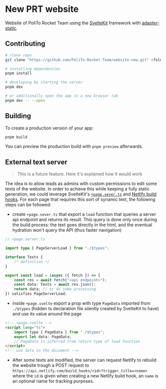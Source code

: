 # New PRT website

Website of PoliTo Rocket Team using the [SvelteKit](https://kit.svelte.dev/) framework with [adapter-static](https://github.com/sveltejs/kit/tree/master/packages/adapter-static).

## Contributing

```bash
# clone repo
git clone "https://github.com/PoliTo-Rocket-Team/website-new.git" <folder name>

# installing dependencies
pnpm install

# developing by starting the server
pnpm dev

# or additionally open the app in a new browser tab
pnpm dev -- --open
```

## Building

To create a production version of your app:

```bash
pnpm build
```

You can preview the production build with `pnpm preview` afterwards.

## External text server

> This is a future feature. Here it's explained how it would work

The idea is to allow leads as admins with custom permissions to edit some texts of the website. In order to achieve this while keeping a fully static generation, we could leverage SvelteKit's [`+page.sever.ts`](https://kit.svelte.dev/docs/routing#page) and [Netlify build hooks](https://docs.netlify.com/configure-builds/build-hooks/). For each page that requires this sort of synamic text, the following steps can be followed:

-   create `+page.sever.ts` that export a `load` function that queries a server api endpoint and returns its result. This query is done only once during the build process: the text goes directly in the html, and the eventual hydration won't query the API (thus faster navigation)

```ts
// +page.server.ts

import type { PageServerLoad } from "./$types";

interface Texts {
    /* definition */
}

export const load = (async ({ fetch }) => {
    const res = await fetch("<api endpoint>");
    const data: Texts = await res.json();
    return data; // or do some processing
}) satisfies PageServerLoad;
```

-   inside `+page.svelte` export a prop with type `PageData` imported from `./$types` (hidden ts declaration file silently created by SvelteKit to have) and use its value around the page

```html
<!-- +page.svelte -->
<script lang="ts">
    import type { PageData } from "./$types";
    export let data: PageData;
    // PageData is inferred from return type of load function
</script>
<!-- use data in the document -->
```

-   After some texts are modified, the server can request Netlify to rebuild the website trough a POST request to `https://api.netlify.com/build_hooks/<id>?trigger_title=<name>` where the `id` is given when creating a new Netlify build hook, an `name` is an optional name for tracking purposes.
